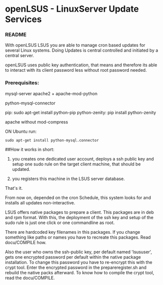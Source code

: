 # openLSUS - LinuxServer Update Services 
### README  

With openLSUS LSUS you are able to manage cron based 
updates for several Linux systems. Doing Updates is central controlled and initiated by 
a central server.  

openLSUS uses public key authentication, that means and therefore its able to 
interact with its client password less without root password needed.

### Prerequisites:

mysql-server
apache2 + apache-mod-python

python-mysql-connector



pip:  sudo apt-get install python-pip
python-zenity: pip install python-zenity

apache without mod-compress

ON Ubuntu run:

    sudo apt-get install python-mysql.connector




##How it works in short:
 
1. you creates one dedicated user account, deploys a ssh public key and 
   setup one sudo rule on the target client machine, that should be updated.

2. you registers this machine in the LSUS server database.

That's it. 

From now on, depended on the cron Schedule, this system looks for and installs all 
updates non-interactive.
 
LSUS offers native packages to prepare a client. This packages are in deb and 
rpm format.
With this, the deployment of the ssh key and setup of the sudo rule is just one 
click or one commandline as root. 

There are hardcoded key filenames in this packages. If you change something 
like paths or names you have to recreate this packages. Read docu/COMPILE how.

Also the user who owns the ssh-public key, per default named 'lsususer', gets 
one encrypted password per default within the native package installation.
To change this  password you have to re-encrypt this with the crypt tool.
Enter the encrypted password in the prepareregister.sh and rebuild the native
packs afterward. To know how to compile the crypt tool, read the docu/COMPILE. 

 
 



